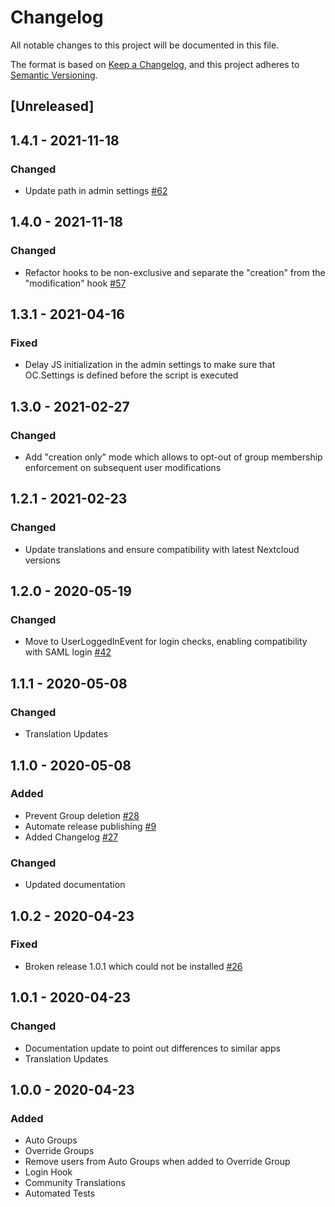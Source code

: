 # Changelog
All notable changes to this project will be documented in this file.

The format is based on [Keep a Changelog](https://keepachangelog.com/en/1.0.0/),
and this project adheres to [Semantic Versioning](https://semver.org/spec/v2.0.0.html).

## [Unreleased]

## 1.4.1 - 2021-11-18
### Changed
- Update path in admin settings [#62](https://github.com/stjosh/auto_groups/pull/62)

## 1.4.0 - 2021-11-18
### Changed
- Refactor hooks to be non-exclusive and separate the "creation" from the "modification" hook [#57](https://github.com/stjosh/auto_groups/issues/57)

## 1.3.1 - 2021-04-16
### Fixed
- Delay JS initialization in the admin settings to make sure that OC.Settings is defined before the script is executed

## 1.3.0 - 2021-02-27
### Changed
- Add "creation only" mode which allows to opt-out of group membership enforcement on subsequent user modifications

## 1.2.1 - 2021-02-23
### Changed
- Update translations and ensure compatibility with latest Nextcloud versions

## 1.2.0 - 2020-05-19
### Changed
- Move to UserLoggedInEvent for login checks, enabling compatibility with SAML login [#42](https://github.com/stjosh/auto_groups/issues/42)

## 1.1.1 - 2020-05-08
### Changed
- Translation Updates

## 1.1.0 - 2020-05-08
### Added
- Prevent Group deletion [#28](https://github.com/stjosh/auto_groups/issues/28)
- Automate release publishing [#9](https://github.com/stjosh/auto_groups/issues/9)
- Added Changelog [#27](https://github.com/stjosh/auto_groups/issues/27)

### Changed
- Updated documentation

## 1.0.2 - 2020-04-23
### Fixed
- Broken release 1.0.1 which could not be installed [#26](https://github.com/stjosh/auto_groups/issues/26)

## 1.0.1 - 2020-04-23
### Changed
- Documentation update to point out differences to similar apps
- Translation Updates

## 1.0.0 - 2020-04-23
### Added
- Auto Groups
- Override Groups
- Remove users from Auto Groups when added to Override Group
- Login Hook
- Community Translations
- Automated Tests
